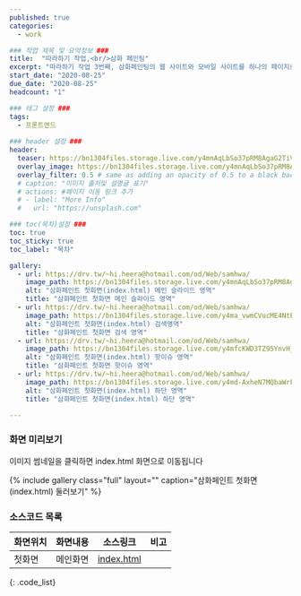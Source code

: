 ```yaml
---
published: true
categories:
  - work

### 작업 제목 및 요약정보 ###
title:  "따라하기 작업,<br/>삼화 페인팅"
excerpt: "따라하기 작업 3번째, 삼화페인팅의 웹 사이트와 모바일 사이트를 하나의 페이지로 처리, 기존 모바일용 페이지가 별도로 존재하던 방식을 탈피 또한 첫화면에서 불 필요하게 중복되던 검색 영역도 정리하였다 "
start_date: "2020-08-25"
due_date: "2020-08-25"
headcount: "1"

### 태그 설정 ###
tags:
  - 프론트엔드
  
### header 설정 ###
header:
  teaser: https://bn1304files.storage.live.com/y4mnAqLbSo37pRM8AgaG2TiV8IVsUzAhDKJPl1uW_bUVlQZ6NvkG1QGuaRiCESU6Dia_gPKY3oe2I-aQZAU_xfFd7sL9SSfewG_h4B0IMvZM2dfp3nq0_0OqW9joD8xM-qrg9IFTJQhiC98p1hhpPWFWYiF9lOBApXonbAYVrHtKfqKK3Y3HCRRbw6qU8HkvMMU?width=1899&height=855&cropmode=none
  overlay_image: https://bn1304files.storage.live.com/y4mnAqLbSo37pRM8AgaG2TiV8IVsUzAhDKJPl1uW_bUVlQZ6NvkG1QGuaRiCESU6Dia_gPKY3oe2I-aQZAU_xfFd7sL9SSfewG_h4B0IMvZM2dfp3nq0_0OqW9joD8xM-qrg9IFTJQhiC98p1hhpPWFWYiF9lOBApXonbAYVrHtKfqKK3Y3HCRRbw6qU8HkvMMU?width=1899&height=855&cropmode=none
  overlay_filter: 0.5 # same as adding an opacity of 0.5 to a black background
  # caption: "이미지 출처및 설명글 표기"
  # actions: #페이지 이동 링크 추가
  # - label: "More Info"
  #   url: "https://unsplash.com"

### toc(목차)설정 ###
toc: true
toc_sticky: true
toc_label: "목차"

gallery:
  - url: https://drv.tw/~hi.heera@hotmail.com/od/Web/samhwa/
    image_path: https://bn1304files.storage.live.com/y4mnAqLbSo37pRM8AgaG2TiV8IVsUzAhDKJPl1uW_bUVlQZ6NvkG1QGuaRiCESU6Dia_gPKY3oe2I-aQZAU_xfFd7sL9SSfewG_h4B0IMvZM2dfp3nq0_0OqW9joD8xM-qrg9IFTJQhiC98p1hhpPWFWYiF9lOBApXonbAYVrHtKfqKK3Y3HCRRbw6qU8HkvMMU?width=1899&height=855&cropmode=none
    alt: "삼화페인트 첫화면(index.html) 메인 슬라이드 영역"
    title: "삼화페인트 첫화면 메인 슬라이드 영역"
  - url: https://drv.tw/~hi.heera@hotmail.com/od/Web/samhwa/
    image_path: https://bn1304files.storage.live.com/y4ma_vwmCVucME4NtEO8yAxVMg9UKUG5hF6mQ8kQAfSc13fxwXUPmlTgg7G8mmIyg-aqJvfnZ4aHEheCTX4qchFB6ye_wHe9pUxwkYH00-uyIfXAgzl_sO2awLZbLtFv6-7_Wks10GLWA6Sf5X60OthRPyMZ3xgHhg-S40R_VH4caBy1RUzfzvIuysP9WstV1wF?width=1899&height=855&cropmode=none
    alt: "삼화페인트 첫화면(index.html) 검색영역"
    title: "삼화페인트 첫화면 검색 영역"
  - url: https://drv.tw/~hi.heera@hotmail.com/od/Web/samhwa/
    image_path: https://bn1304files.storage.live.com/y4mfcKWD3TZ95YnvH_Fqmckg6yaHNIoFFJ-Z3Ll2fir7YaPx3Fzr8HDA72Mdnwbuoi_gkA1UPg-000owxg3PxZdu6N1VhgXDPcTFOSCDgaImyrbQt_8f3l7mcNtOnFm_ai8ORJRGERjr30bDfrRlBNdCzl2FJGYAdEVwngjopDoDNJbyM3zNiEyFU46_MGfECE9?width=1898&height=3797&cropmode=none
    alt: "삼화페인트 첫화면(index.html) 핫이슈 영역"
    title: "삼화페인트 첫화면 핫이슈 영역"
  - url: https://drv.tw/~hi.heera@hotmail.com/od/Web/samhwa/
    image_path: https://bn1304files.storage.live.com/y4md-AxheN7MQbaWrF2Hy_ZV0N3btkQr_RtOHvNck4UzvEuxl_i9j4blPprXQDCSN8AOum58J2FY9lX_lsuZEqN4NFoKLStbCeKO5W49G0qqaP0ifAUtGenC4wsV_v2ZWzYuMzm9VQfmv-NBTeEYGjR8800jfjTPy_1sD6hLrH-3RDtnzNfDhkKUYPtLSSYJEYM?width=1899&height=986&cropmode=none
    alt: "삼화페인트 첫화면(index.html) 하단 영역"
    title: "삼화페인트 첫화면(index.html) 하단 영역"

---
```


### 화면 미리보기
이미지 썸네일을 클릭하면 index.html 화면으로 이동됩니다

{% include gallery class="full" layout="" caption="삼화페인트 첫화면(index.html) 둘러보기" %}

### 소스코드 목록

|화면위치|화면내용|소스링크|비고|
|---|---|---|---|
| 첫화면 |메인화면|<a href="https://1drv.ms/u/s!AtiujPE72s_3iw17R4QNJ3OI1YsG?e=KE9bXB">index.html</a>| |
{: .code_list}
